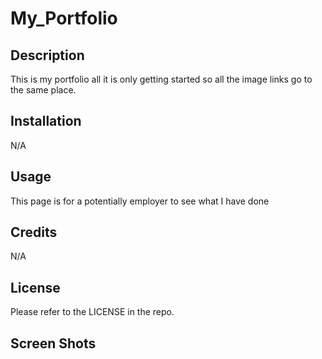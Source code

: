 # My_Portfolio

## Description

This is my portfolio all it is only getting started so all the image links go to the same place.

## Installation

N/A

## Usage

This page is for a potentially employer to see what I have done

## Credits

N/A

## License
Please refer to the LICENSE in the repo.

## Screen Shots
